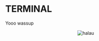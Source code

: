 # TERMINAL


Yooo wassup

<p align="center"> <img src="https://user-images.githubusercontent.com/129088725/230755004-0fd9caa7-fffb-4d69-8856-bf1a520f73fa.png" alt="halau" />
